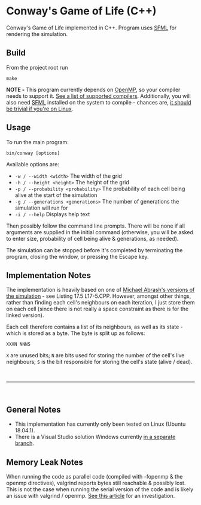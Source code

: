 # Conway's Game of Life (C++)

Conway's Game of Life implemented in C++. Program uses [SFML](https://www.sfml-dev.org/index.php) for rendering the simulation.

## Build

From the project root run
```shell
make
```

**NOTE -** This program currently depends on [OpenMP](https://www.openmp.org/), so your compiler needs to support it. [See a list of supported compilers](https://www.openmp.org/resources/openmp-compilers-tools/). 
Additionally, you will also need [SFML](https://www.sfml-dev.org/index.php) installed on the system to compile - chances are, [it should be trivial if you're on Linux](https://www.sfml-dev.org/tutorials/2.5/start-linux.php).

## Usage
To run the main program:
```shell
bin/conway [options]
```

Available options are:
- `-w / --width <width>` The width of the grid
- `-h / --height <height>` The height of the grid
- `-p / --probability <probability>` The probability of each cell being alive at the start of the simulation
- `-g / --generations <generations>` The number of generations the simulation will run for
- `-i / --help` Displays help text

Then possibly follow the command line prompts. There will be none if all arguments are supplied in the initial command (otherwise, you will be asked to enter size, probability of cell being alive & generations, as needed).

The simulation can be stopped before it's completed by terminating the program, closing the window, or pressing the Escape key.

## Implementation Notes

The implementation is heavily based on one of [Michael Abrash's versions of the simulation](http://www.jagregory.com/abrash-black-book/#chapter-18-its-a-plain-wonderful-life) - see Listing 17.5 L17-5.CPP. However, amongst other things, rather than finding each cell's neighbours on each iteration, I just store them on each cell (since there is not really a space constraint as there is for the linked version).

Each cell therefore contains a list of its neighbours, as well as its state - which is stored as a byte. The byte is split up as follows:

    XXXN NNNS

`X` are unused bits; `N` are bits used for storing the number of the cell's live neighbours; `S` is the bit responsible for storing the cell's state (alive / dead).

<br/>

---

<br/>

## General Notes

- This implementation has currently only been tested on Linux (Ubuntu 18.04.1).
- There is a Visual Studio solution Windows currently [in a separate branch](https://github.com/pasdo501/conway-cpp/tree/windows).

## Memory Leak Notes

When running the code as parallel code (compiled with -fopenmp & the openmp directives), valgrind reports bytes still reachable & possibly lost. This is not the case when running the serial version of the code and is likely an issue with valgrind / openmp. [See this article](https://medium.com/@auraham/pseudo-memory-leaks-when-using-openmp-11a383cc4cf9) for an investigation.